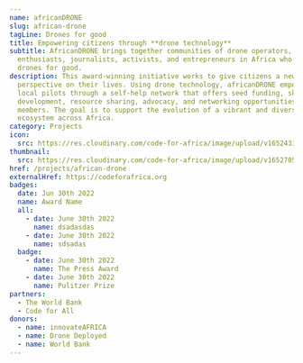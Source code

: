 ```yaml
---
name: africanDRONE
slug: african-drone
tagLine: Drones for good
title: Empowering citizens through **drone technology**
subtitle: AfricanDRONE brings together communities of drone operators,
  enthusiasts, journalists, activists, and entrepreneurs in Africa who use
  drones for good.
description: This award-winning initiative works to give citizens a new
  perspective on their lives. Using drone technology, africanDRONE empowers
  local pilots through a self-help network that offers seed funding, skills
  development, resource sharing, advocacy, and networking opportunities for
  members. The goal is to support the evolution of a vibrant and diverse drone
  ecosystem across Africa.
category: Projects
icon:
  src: https://res.cloudinary.com/code-for-africa/image/upload/v1652431239/codeforafrica/icons/Type_africanDRONE_exwdyu.svg
thumbnail:
  src: https://res.cloudinary.com/code-for-africa/image/upload/v1652705960/codeforafrica/images/Property_1_africanDRONE_y4surg.jpg
href: /projects/african-drone
externalHref: https://codeforafrica.org
badges:
  date: Jun 30th 2022
  name: Award Name
  all:
    - date: June 30th 2022
      name: dsadasdas
    - date: June 30th 2022
      name: sdsadas
  badge:
    - date: June 30th 2022
      name: The Press Award
    - date: June 30th 2022
      name: Pulitzer Prize
partners:
  - The World Bank
  - Code for All
donors:
  - name: innovateAFRICA
  - name: Drone Deployed
  - name: World Bank
---
```

